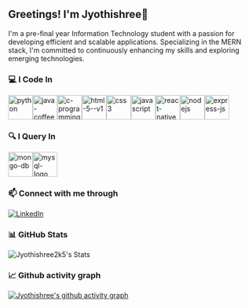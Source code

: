 ## Greetings! I'm Jyothishree👋
I'm a pre-final year Information Technology student with a passion for developing efficient and scalable applications. Specializing in the MERN stack, I'm committed to continuously enhancing my skills and exploring emerging technologies.

### 💻 I Code In

<img width="50" height="50" src="https://img.icons8.com/fluency/50/python.png" alt="python"/><img width="50" height="50" src="https://img.icons8.com/color/50/java-coffee-cup-logo--v1.png" alt="java-coffee-cup-logo--v1"/><img width="50" height="50" src="https://img.icons8.com/color/50/c-programming.png" alt="c-programming"/><img width="50" height="50" src="https://img.icons8.com/color/50/html-5--v1.png" alt="html-5--v1"/><img width="50" height="50" src="https://img.icons8.com/color/50/css3.png" alt="css3"/><img width="50" height="50" src="https://img.icons8.com/fluency/50/javascript.png" alt="javascript"/><img width="50" height="50" src="https://img.icons8.com/color/50/react-native.png" alt="react-native"/><img width="50" height="50" src="https://img.icons8.com/color/50/nodejs.png" alt="nodejs"/><img width="50" height="50" src="https://img.icons8.com/fluency/50/express-js.png" alt="express-js"/>

### 🔍 I Query In

<img width="50" height="50" src="https://img.icons8.com/color/50/mongo-db.png" alt="mongo-db"/><img width="50" height="50" src="https://img.icons8.com/fluency/50/mysql-logo.png" alt="mysql-logo"/>

### 📫 Connect with me through

[![LinkedIn](https://img.shields.io/badge/linkedin-%230077B5.svg?style=for-the-badge&logo=linkedin&logoColor=white) ](www.linkedin.com/in/jyothishree-rajkumar-055022243)

### 📊 GitHub Stats

![Jyothishree2k5's Stats](https://github-readme-stats.vercel.app/api?username=Jyothishree2k5&theme=vue-dark&show_icons=true&hide_border=true&count_private=true)

### 📈 Github activity graph

[![Jyothishree's github activity graph](https://github-readme-activity-graph.vercel.app/graph?username=Jyothishree2k5&bg_color=030303&color=d784d1&line=eb94e5&point=c4b1b1&area=true&hide_border=true)](https://github.com/ashutosh00710/github-readme-activity-graph)

